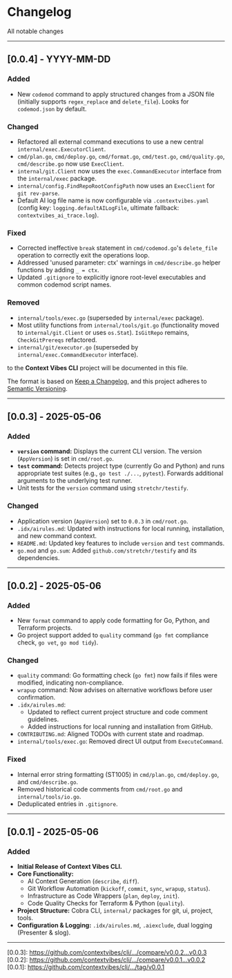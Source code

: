 # Changelog

All notable changes

---

## [0.0.4] - YYYY-MM-DD

### Added

*   New `codemod` command to apply structured changes from a JSON file (initially supports `regex_replace` and `delete_file`). Looks for `codemod.json` by default.

### Changed

*   Refactored all external command executions to use a new central `internal/exec.ExecutorClient`.
*   `cmd/plan.go`, `cmd/deploy.go`, `cmd/format.go`, `cmd/test.go`, `cmd/quality.go`, `cmd/describe.go` now use `ExecClient`.
*   `internal/git.Client` now uses the `exec.CommandExecutor` interface from the `internal/exec` package.
*   `internal/config.FindRepoRootConfigPath` now uses an `ExecClient` for `git rev-parse`.
*   Default AI log file name is now configurable via `.contextvibes.yaml` (config key: `logging.defaultAILogFile`, ultimate fallback: `contextvibes_ai_trace.log`).

### Fixed

*   Corrected ineffective `break` statement in `cmd/codemod.go`'s `delete_file` operation to correctly exit the operations loop.
*   Addressed 'unused parameter: ctx' warnings in `cmd/describe.go` helper functions by adding `_ = ctx`.
*   Updated `.gitignore` to explicitly ignore root-level executables and common codemod script names.

### Removed

*   `internal/tools/exec.go` (superseded by `internal/exec` package).
*   Most utility functions from `internal/tools/git.go` (functionality moved to `internal/git.Client` or uses `os.Stat`). `IsGitRepo` remains, `CheckGitPrereqs` refactored.
*   `internal/git/executor.go` (superseded by `internal/exec.CommandExecutor` interface).

 to the **Context Vibes CLI** project will be documented in this file.

The format is based on [Keep a Changelog](https://keepachangelog.com/en/1.0.0/),
and this project adheres to [Semantic Versioning](https://semver.org/spec/v2.0.0.html).

---

## [0.0.3] - 2025-05-06

### Added

*   **`version` command:** Displays the current CLI version. The version (`AppVersion`) is set in `cmd/root.go`.
*   **`test` command:** Detects project type (currently Go and Python) and runs appropriate test suites (e.g., `go test ./...`, `pytest`). Forwards additional arguments to the underlying test runner.
*   Unit tests for the `version` command using `stretchr/testify`.

### Changed

*   Application version (`AppVersion`) set to `0.0.3` in `cmd/root.go`.
*   `.idx/airules.md`: Updated with instructions for local running, installation, and new command context.
*   `README.md`: Updated key features to include `version` and `test` commands.
*   `go.mod` and `go.sum`: Added `github.com/stretchr/testify` and its dependencies.

---

## [0.0.2] - 2025-05-06

### Added

*   New `format` command to apply code formatting for Go, Python, and Terraform projects.
*   Go project support added to `quality` command (`go fmt` compliance check, `go vet`, `go mod tidy`).

### Changed

*   `quality` command: Go formatting check (`go fmt`) now fails if files were modified, indicating non-compliance.
*   `wrapup` command: Now advises on alternative workflows before user confirmation.
*   `.idx/airules.md`:
    *   Updated to reflect current project structure and code comment guidelines.
    *   Added instructions for local running and installation from GitHub.
*   `CONTRIBUTING.md`: Aligned TODOs with current state and roadmap.
*   `internal/tools/exec.go`: Removed direct UI output from `ExecuteCommand`.

### Fixed

*   Internal error string formatting (ST1005) in `cmd/plan.go`, `cmd/deploy.go`, and `cmd/describe.go`.
*   Removed historical code comments from `cmd/root.go` and `internal/tools/io.go`.
*   Deduplicated entries in `.gitignore`.

---

## [0.0.1] - 2025-05-06

### Added

*   **Initial Release of Context Vibes CLI.**
*   **Core Functionality:**
    *   AI Context Generation (`describe`, `diff`).
    *   Git Workflow Automation (`kickoff`, `commit`, `sync`, `wrapup`, `status`).
    *   Infrastructure as Code Wrappers (`plan`, `deploy`, `init`).
    *   Code Quality Checks for Terraform & Python (`quality`).
*   **Project Structure:** Cobra CLI, `internal/` packages for git, ui, project, tools.
*   **Configuration & Logging:** `.idx/airules.md`, `.aiexclude`, dual logging (Presenter & slog).

---

<!--
Link Definitions - Add the new one when tagging
-->
[0.0.3]: https://github.com/contextvibes/cli/.../compare/v0.0.2...v0.0.3 <!-- Adjust URL and tags -->
[0.0.2]: https://github.com/contextvibes/cli/.../compare/v0.0.1...v0.0.2
[0.0.1]: https://github.com/contextvibes/cli/.../tag/v0.0.1